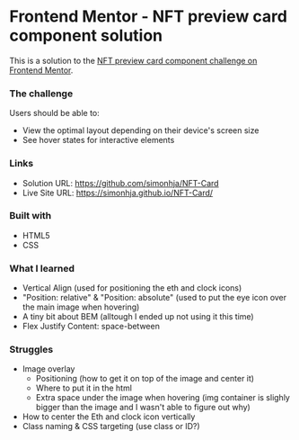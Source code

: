 # Frontend Mentor - NFT preview card component solution

This is a solution to the [NFT preview card component challenge on Frontend Mentor](https://www.frontendmentor.io/challenges/nft-preview-card-component-SbdUL_w0U). 

### The challenge

Users should be able to:

- View the optimal layout depending on their device's screen size
- See hover states for interactive elements

### Links

- Solution URL: https://github.com/simonhja/NFT-Card
- Live Site URL: https://simonhja.github.io/NFT-Card/

### Built with

- HTML5
- CSS

### What I learned
- Vertical Align (used for positioning the eth and clock icons)
- "Position: relative" & "Position: absolute" (used to put the eye icon over the main image when hovering)
- A tiny bit about BEM (alltough I ended up not using it this time)
- Flex Justify Content: space-between

### Struggles
- Image overlay
    - Positioning (how to get it on top of the image and center it)
    - Where to put it in the html
    - Extra space under the image when hovering (img container is slighly bigger than the image and I wasn't able to figure out why)
- How to center the Eth and clock icon vertically
- Class naming & CSS targeting (use class or ID?)